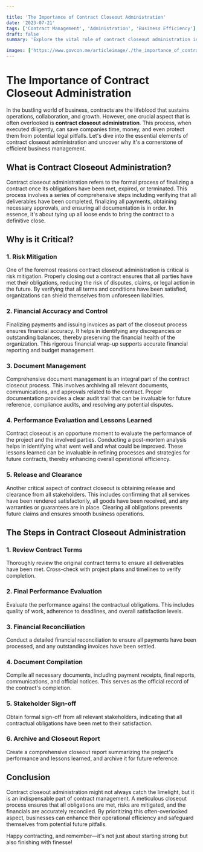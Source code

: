 ```yaml
---

title: 'The Importance of Contract Closeout Administration'
date: '2023-07-21'
tags: ['Contract Management', 'Administration', 'Business Efficiency']
draft: false
summary: 'Explore the vital role of contract closeout administration in ensuring business efficiency and compliance, unlocking the secrets to streamlined operations and risk reduction.'

images: ['https://www.govcon.me/articleimage/./the_importance_of_contract_closeout_administration.webp']
---
```


# The Importance of Contract Closeout Administration

In the bustling world of business, contracts are the lifeblood that sustains operations, collaboration, and growth. However, one crucial aspect that is often overlooked is **contract closeout administration**. This process, when executed diligently, can save companies time, money, and even protect them from potential legal pitfalls. Let's dive into the essential elements of contract closeout administration and uncover why it's a cornerstone of efficient business management.

## What is Contract Closeout Administration?

Contract closeout administration refers to the formal process of finalizing a contract once its obligations have been met, expired, or terminated. This process involves a series of comprehensive steps including verifying that all deliverables have been completed, finalizing all payments, obtaining necessary approvals, and ensuring all documentation is in order. In essence, it's about tying up all loose ends to bring the contract to a definitive close.

## Why is it Critical?

### 1. **Risk Mitigation**

One of the foremost reasons contract closeout administration is critical is risk mitigation. Properly closing out a contract ensures that all parties have met their obligations, reducing the risk of disputes, claims, or legal action in the future. By verifying that all terms and conditions have been satisfied, organizations can shield themselves from unforeseen liabilities.

### 2. **Financial Accuracy and Control**

Finalizing payments and issuing invoices as part of the closeout process ensures financial accuracy. It helps in identifying any discrepancies or outstanding balances, thereby preserving the financial health of the organization. This rigorous financial wrap-up supports accurate financial reporting and budget management.

### 3. **Document Management**

Comprehensive document management is an integral part of the contract closeout process. This involves archiving all relevant documents, communications, and approvals related to the contract. Proper documentation provides a clear audit trail that can be invaluable for future reference, compliance audits, and resolving any potential disputes.

### 4. **Performance Evaluation and Lessons Learned**

Contract closeout is an opportune moment to evaluate the performance of the project and the involved parties. Conducting a post-mortem analysis helps in identifying what went well and what could be improved. These lessons learned can be invaluable in refining processes and strategies for future contracts, thereby enhancing overall operational efficiency.

### 5. **Release and Clearance**

Another critical aspect of contract closeout is obtaining release and clearance from all stakeholders. This includes confirming that all services have been rendered satisfactorily, all goods have been received, and any warranties or guarantees are in place. Clearing all obligations prevents future claims and ensures smooth business operations.

## The Steps in Contract Closeout Administration

### 1. **Review Contract Terms**

Thoroughly review the original contract terms to ensure all deliverables have been met. Cross-check with project plans and timelines to verify completion.

### 2. **Final Performance Evaluation**

Evaluate the performance against the contractual obligations. This includes quality of work, adherence to deadlines, and overall satisfaction levels.

### 3. **Financial Reconciliation**

Conduct a detailed financial reconciliation to ensure all payments have been processed, and any outstanding invoices have been settled.

### 4. **Document Compilation**

Compile all necessary documents, including payment receipts, final reports, communications, and official notices. This serves as the official record of the contract's completion.

### 5. **Stakeholder Sign-off**

Obtain formal sign-off from all relevant stakeholders, indicating that all contractual obligations have been met to their satisfaction.

### 6. **Archive and Closeout Report**

Create a comprehensive closeout report summarizing the project's performance and lessons learned, and archive it for future reference.

## Conclusion

Contract closeout administration might not always catch the limelight, but it is an indispensable part of contract management. A meticulous closeout process ensures that all obligations are met, risks are mitigated, and the financials are accurately reconciled. By prioritizing this often-overlooked aspect, businesses can enhance their operational efficiency and safeguard themselves from potential future pitfalls. 

Happy contracting, and remember—it's not just about starting strong but also finishing with finesse!